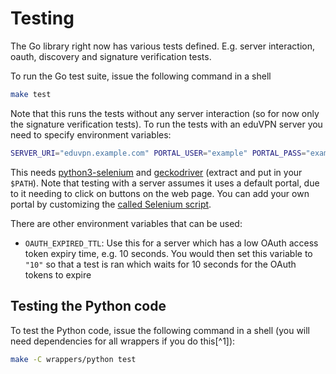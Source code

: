 # Testing
The Go library right now has various tests defined. E.g. server interaction, oauth, discovery and signature verification tests.

To run the Go test suite, issue the following command in a shell

```bash
make test
```

Note that this runs the tests without any server interaction (so for now only the signature verification tests). To run the tests with an eduVPN server you need to specify environment variables:

```bash
SERVER_URI="eduvpn.example.com" PORTAL_USER="example" PORTAL_PASS="example" make test
```

This needs [python3-selenium](https://selenium-python.readthedocs.io/) and [geckodriver](https://github.com/mozilla/geckodriver/releases) (extract and put in your `$PATH`). Note that testing with a server assumes it uses a default portal, due to it needing to click on buttons on the web page. You can add your own portal by customizing the [called Selenium script](https://codeberg.org/eduVPN/eduvpn-common/src/branch/main/selenium_eduvpn.py).

There are other environment variables that can be used:

- `OAUTH_EXPIRED_TTL`: Use this for a server which has a low OAuth access token expiry time, e.g. 10 seconds. You would then set this variable to `"10"` so that a test is ran which waits for 10 seconds for the OAuth tokens to expire

## Testing the Python code
To test the Python code, issue the following command in a shell (you will need dependencies for all wrappers if you do this[^1]):

```bash
make -C wrappers/python test
```
